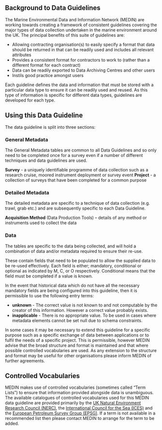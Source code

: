 ## Background to Data Guidelines

The Marine Environmental Data and Information Network (MEDIN) are working towards creating a
framework of consistent guidelines covering the major types of data collection undertaken in the
marine environment around the UK. The principal benefits of this suite of guidelines are:
- Allowing contracting organisation(s) to easily specify a format that data should be
returned in that can be readily used and includes all relevant attributes
- Provides a consistent format for contractors to work to (rather than a different format
for each contract)
- Data can be readily exported to Data Archiving Centres and other users
- Instils good practice amongst users

Each guideline defines the data and information that must be stored with a particular data type to
ensure it can be readily used and reused. As this type of information is specific for different data types,
guidelines are developed for each type.

## Using this Data Guideline
The data guideline is split into three sections:

### General Metadata

The General Metadata tables are common to all Data Guidelines and so only need to be completed
once for a survey even if a number of different techniques and data guidelines are used.

**Survey** - a uniquely identifiable programme of data collection such as a research cruise, moored
instrument deployment or survey event
**Project** - a collection of surveys that have been completed for a common purpose

### Detailed Metadata

The detailed metadata are specific to a technique of data collection (e.g. trawl, grab etc.) and are
subsequently specific to each Data Guideline.

**Acquisition Method** (Data Production Tools) – details of any method or instruments used to collect
the data

### Data

The tables are specific to the data being collected, and will hold a combination of data and/or
metadata required to ensure their re-use. 

These contain fields that need to be populated to allow the supplied data to be re-used effectively.
Each field is either; mandatory, conditional or optional as indicated by M, C, or O respectively.
Conditional means that the field must be completed if a value is known.

In the event that historical data which do not have all the necessary mandatory fields are being
configured into this guideline, then it is permissible to use the following entry terms:
- **unknown** - The correct value is not known to and not computable by the creator of this information. However a correct value probably exists.
- **inapplicable** - There is no appropriate value. To be used in cases where metadata elements cannot
be set null due to schema constraints.

In some cases it may be necessary to extend this guideline for a specific purpose such as a specific 
exchange of data between applications or to fulfil the needs of a specific project. This is permissible,
however MEDIN advise that the broad structure and format is maintained and that where possible
controlled vocabularies are used. As any extension to the structure and format may be useful for other
organisations please inform MEDIN of further agreements.

## Controlled Vocabularies
MEDIN makes use of controlled vocabularies (sometimes called “Term Lists”) to ensure that
information provided alongside data is unambiguous. The available catalogues of controlled
vocabularies used for this MEDIN data guideline are provided primarily by the [UK Natural Environment
Research Council (NERC)](https://vocab.nerc.ac.uk/search_nvs/), the [International Council for the Sea (ICES)](http://vocab.ices.dk/) and the [European Petroleum
Survey Group (EPSG)](https://epsg.org/home.html). If a term is not available in a recommended list then please contact MEDIN to
arrange for the term to be added.
